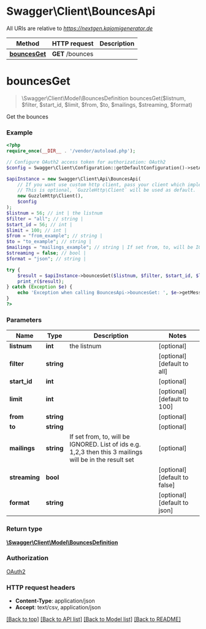 # Swagger\Client\BouncesApi

All URIs are relative to *https://nextgen.kajomigenerator.de*

Method | HTTP request | Description
------------- | ------------- | -------------
[**bouncesGet**](BouncesApi.md#bouncesGet) | **GET** /bounces | 


# **bouncesGet**
> \Swagger\Client\Model\BouncesDefinition bouncesGet($listnum, $filter, $start_id, $limit, $from, $to, $mailings, $streaming, $format)



Get the bounces

### Example
```php
<?php
require_once(__DIR__ . '/vendor/autoload.php');

// Configure OAuth2 access token for authorization: OAuth2
$config = Swagger\Client\Configuration::getDefaultConfiguration()->setAccessToken('YOUR_ACCESS_TOKEN');

$apiInstance = new Swagger\Client\Api\BouncesApi(
    // If you want use custom http client, pass your client which implements `GuzzleHttp\ClientInterface`.
    // This is optional, `GuzzleHttp\Client` will be used as default.
    new GuzzleHttp\Client(),
    $config
);
$listnum = 56; // int | the listnum
$filter = "all"; // string | 
$start_id = 56; // int | 
$limit = 100; // int | 
$from = "from_example"; // string | 
$to = "to_example"; // string | 
$mailings = "mailings_example"; // string | If set from, to, will be IGNORED. List of ids e.g. 1,2,3 then this 3 mailings will be in the result set
$streaming = false; // bool | 
$format = "json"; // string | 

try {
    $result = $apiInstance->bouncesGet($listnum, $filter, $start_id, $limit, $from, $to, $mailings, $streaming, $format);
    print_r($result);
} catch (Exception $e) {
    echo 'Exception when calling BouncesApi->bouncesGet: ', $e->getMessage(), PHP_EOL;
}
?>
```

### Parameters

Name | Type | Description  | Notes
------------- | ------------- | ------------- | -------------
 **listnum** | **int**| the listnum | [optional]
 **filter** | **string**|  | [optional] [default to all]
 **start_id** | **int**|  | [optional]
 **limit** | **int**|  | [optional] [default to 100]
 **from** | **string**|  | [optional]
 **to** | **string**|  | [optional]
 **mailings** | **string**| If set from, to, will be IGNORED. List of ids e.g. 1,2,3 then this 3 mailings will be in the result set | [optional]
 **streaming** | **bool**|  | [optional] [default to false]
 **format** | **string**|  | [optional] [default to json]

### Return type

[**\Swagger\Client\Model\BouncesDefinition**](../Model/BouncesDefinition.md)

### Authorization

[OAuth2](../../README.md#OAuth2)

### HTTP request headers

 - **Content-Type**: application/json
 - **Accept**: text/csv, application/json

[[Back to top]](#) [[Back to API list]](../../README.md#documentation-for-api-endpoints) [[Back to Model list]](../../README.md#documentation-for-models) [[Back to README]](../../README.md)

